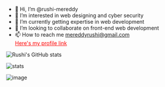 - 👋 Hi, I’m @rushi-mereddy
- 👀 I’m interested in web designing and cyber security
- 🌱 I’m currently getting expertise in web development
- 💞️ I’m looking to collaborate on front-end web development
- 📫 How to reach me mereddyrushi@gmail.com <br>
     <a href="https://rushi-mereddy.github.io/profile" target="_blank" style="color: red;"> Here's my profile link </a>

![Rushi's GitHub stats](https://github-readme-stats.vercel.app/api?username=rushi-mereddy&show_icons=true&theme=dark&show-icons=true&count_private=true)

![stats](https://github-profile-trophy.vercel.app/?username=rushi-mereddy)

![image](https://img.shields.io/badge/dev.to-0A0A0A?style=for-the-badge&logo=devdotto&logoColor=white)

